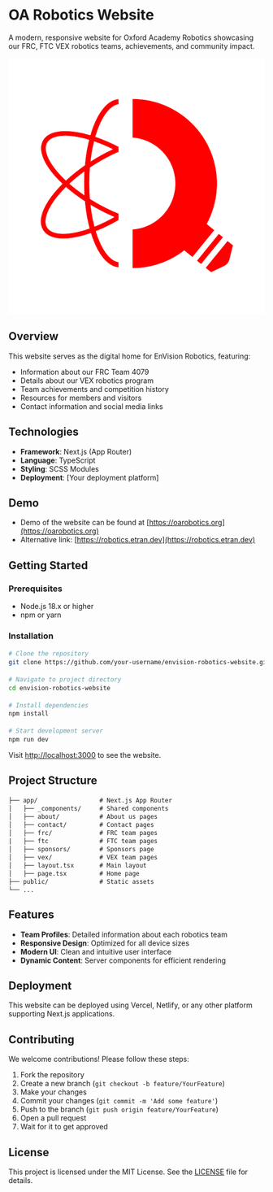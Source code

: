 # OA Robotics Website

A modern, responsive website for Oxford Academy Robotics showcasing our FRC, FTC VEX robotics teams, achievements, and community impact.

![OA Robotics](/public/logos/OARoboticsLogo_24-25.webp)

## Overview

This website serves as the digital home for EnVision Robotics, featuring:

- Information about our FRC Team 4079
- Details about our VEX robotics program
- Team achievements and competition history
- Resources for members and visitors
- Contact information and social media links

## Technologies

- **Framework**: Next.js (App Router)
- **Language**: TypeScript
- **Styling**: SCSS Modules
- **Deployment**: [Your deployment platform]

## Demo
- Demo of the website can be found at [https://oarobotics.org](https://oarobotics.org)
- Alternative link: [https://robotics.etran.dev](https://robotics.etran.dev)

## Getting Started

### Prerequisites

- Node.js 18.x or higher
- npm or yarn

### Installation

```bash
# Clone the repository
git clone https://github.com/your-username/envision-robotics-website.git

# Navigate to project directory
cd envision-robotics-website

# Install dependencies
npm install

# Start development server
npm run dev
```

Visit [http://localhost:3000](http://localhost:3000) to see the website.

## Project Structure

```
├── app/                 # Next.js App Router
│   ├── _components/     # Shared components
│   ├── about/           # About us pages
│   ├── contact/         # Contact pages
│   ├── frc/             # FRC team pages
|   ├── ftc              # FTC team pages
│   ├── sponsors/        # Sponsors page
│   ├── vex/             # VEX team pages
│   ├── layout.tsx       # Main layout
│   ├── page.tsx         # Home page
├── public/              # Static assets
└── ...
```

## Features

- **Team Profiles**: Detailed information about each robotics team
- **Responsive Design**: Optimized for all device sizes
- **Modern UI**: Clean and intuitive user interface
- **Dynamic Content**: Server components for efficient rendering

## Deployment

This website can be deployed using Vercel, Netlify, or any other platform supporting Next.js applications.

## Contributing

We welcome contributions! Please follow these steps:
1. Fork the repository
2. Create a new branch (`git checkout -b feature/YourFeature`)
3. Make your changes
4. Commit your changes (`git commit -m 'Add some feature'`)
5. Push to the branch (`git push origin feature/YourFeature`)
6. Open a pull request
7. Wait for it to get approved

## License

This project is licensed under the MIT License. See the [LICENSE](LICENSE) file for details.